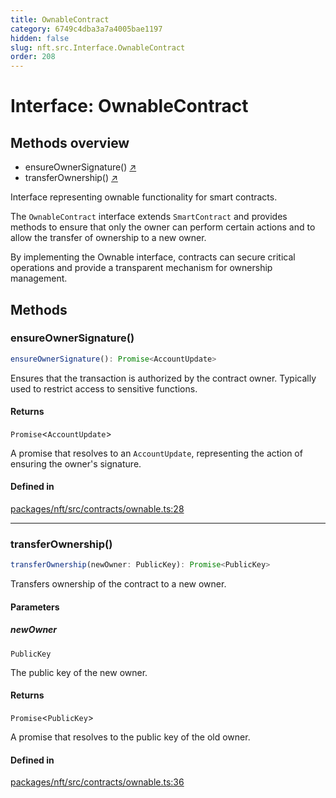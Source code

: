 ```yaml
---
title: OwnableContract
category: 6749c4dba3a7a4005bae1197
hidden: false
slug: nft.src.Interface.OwnableContract
order: 208
---
```


# Interface: OwnableContract

## Methods overview

- ensureOwnerSignature() [↗](#ensureownersignature)
- transferOwnership() [↗](#transferownership)

Interface representing ownable functionality for smart contracts.

The `OwnableContract` interface extends `SmartContract` and provides methods to ensure that only the owner
can perform certain actions and to allow the transfer of ownership to a new owner.

By implementing the Ownable interface, contracts can secure critical operations and provide a transparent
mechanism for ownership management.

## Methods

### ensureOwnerSignature()

```ts
ensureOwnerSignature(): Promise<AccountUpdate>
```

Ensures that the transaction is authorized by the contract owner.
Typically used to restrict access to sensitive functions.

#### Returns

`Promise`\<`AccountUpdate`\>

A promise that resolves to an `AccountUpdate`, representing the action of ensuring the owner's signature.

#### Defined in

[packages/nft/src/contracts/ownable.ts:28](https://github.com/zkcloudworker/minatokens-lib/blob/main/packages/nft/src/contracts/ownable.ts#L28)

***

### transferOwnership()

```ts
transferOwnership(newOwner: PublicKey): Promise<PublicKey>
```

Transfers ownership of the contract to a new owner.

#### Parameters

##### newOwner

`PublicKey`

The public key of the new owner.

#### Returns

`Promise`\<`PublicKey`\>

A promise that resolves to the public key of the old owner.

#### Defined in

[packages/nft/src/contracts/ownable.ts:36](https://github.com/zkcloudworker/minatokens-lib/blob/main/packages/nft/src/contracts/ownable.ts#L36)
